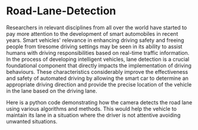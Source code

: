 # Road-Lane-Detection

Researchers in relevant disciplines from all over the world have started to pay more attention to the development of smart automobiles in recent years. Smart vehicles' relevance in enhancing driving safety and freeing people from tiresome driving settings may be seen in its ability to assist humans with driving responsibilities based on real-time traffic information. In the process of developing intelligent vehicles, lane detection is a crucial foundational component that directly impacts the implementation of driving behaviours. These characteristics considerably improve the effectiveness and safety of automated driving by allowing the smart car to determine an appropriate driving direction and provide the precise location of the vehicle in the lane based on the driving lane.

Here is a python code demonstrating how the camera detects the road lane using various algorithms and methods. This would help the vehicle to maintain its lane in a situation where the driver is not attentive avoiding unwanted situations.
